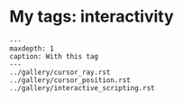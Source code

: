 # My tags: interactivity

```{toctree}
---
maxdepth: 1
caption: With this tag
---
../gallery/cursor_ray.rst
../gallery/cursor_position.rst
../gallery/interactive_scripting.rst
```
